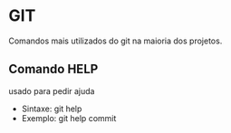 # GIT
Comandos mais utilizados do git na maioria dos projetos.
## 	Comando HELP
usado para pedir ajuda
* Sintaxe:
git help <algum comando do git>
* Exemplo:
git help commit
